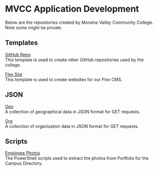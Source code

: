 # MVCC Application Development

Below are the repositories created by Moraine Valley Community College. Note some might be private.

## Templates

[GitHub Repo](https://github.com/mvccdev/github-repo-template) \
This template is used to create other GitHub repositories used by the college. 

[Flex Site](https://github.com/mvccdev/flex-repo-template) \
This template is used to create websites for our Flex CMS.

## JSON

[Geo](https://github.com/mvccdev/geo-json) \
A collection of geographical data in JSON format for GET requests.

[Org](https://github.com/mvccdev/org-json) \
A collection of organization data in JSON format for GET requests.

## Scripts

[Employee Photos](https://github.com/mvccdev/employee-photos-scripts) \
The PowerShell scripts used to extract the photos from Portfolio for the Campus Directory.


